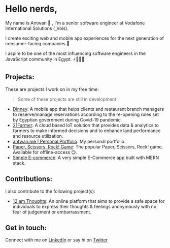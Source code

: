 # Hello nerds,


My name is Antwan 👋 , I'm a senior software engineer at Vodafone International Solutions (_Vois).

I create exciting web and mobile app experiences for the next generation of consumer-facing companies 🌟

I aspire to be one of the most influencing software engineers in the JavaScript community in Egypt. ⚡️👨🏻‍💻

## Projects:
These are projects I work on in my free time:
> Some of these projects are still in development

- [Dinney](https://expo.io/@antwansherif/Dinney): A mobile app that helps clients and restaurant branch managers to reserve/manage reservations according to the re-opening rules set by Egyptian government during Covid-19 pandemic.
- [21Farmer](https://dashboard.21farmer.com/): A cloud based IoT solution that provides data & analytics to farmers to make informed decisions and to enhance land performance and resource utilization.
- [antwan.me | Personal Portfolio](https://antwan.me/): My personal portfolio.
- [Paper, Scissors, Rock! Game](https://paper-scissors-rock-game.now.sh/): The popular Paper, Scissors, Rock! game. Available for offline-access 😉.
- [Simple E-commerce](https://it-clinic-task.herokuapp.com/): A very simple E-Commerce app built with MERN stack.

## Contributions:
I also contribute to the following project(s):

- [12 am Thoughts](https://12amthoughts.xyz/): An online platform that aims to provide a safe space for individuals to express their thoughts & feelings anonymously with no fear of judgement or embarrassment.


## Get in touch:
Connect with me on [LinkedIn](https://www.linkedin.com/in/antwansherif/) or say hi on [Twitter](https://twitter.com/AntwanSherif)
